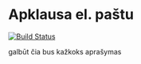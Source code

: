 Apklausa el. paštu
==================

[![Build Status](https://travis-ci.org/svycka/apklausos.png?branch=master)](https://travis-ci.org/svycka/apklausos)

galbūt čia bus kažkoks aprašymas
